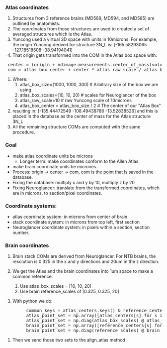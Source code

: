 ### Atlas coordinates
1. Structures from 3 reference brains (MD589, MD594, and MD585) are outlined by anatomists.
1. The coordinates from those structures are used to created a set of averaged structures which is the Atlas.
1. Yuncong used a virtual 3D space with units in 10microns. For example, the origin Yuncong derived for structure 3N_L is: [-165.58293065 -127.18518508  -38.94194041] 
1. That origin gets transformed into the COM in the Atlas box space with:
<pre>
 center = (origin + ndimage.measurements.center_of_mass(volume))
 com = atlas_box_center + center * atlas_raw_scale / atlas_box_scales
</pre>
1. Where:
    1. atlas_box_size=(1000, 1000, 300) # Arbitrary size of the box we are using
    1. atlas_box_scales=(10, 10, 20) # scales for Neuroglancer of the box
    1. atlas_raw_scale=10 # raw Yuncong scale of 10microns
    1. atlas_box_center = atlas_box_size / 2 # The center of our "Atlas Box"
1. resulting in: [-135.44472549 -108.49438786  -13.52838526] and this is placed in the database as the center of mass for the Atlas structure 3N_L
1. All the remaining structure COMs are computed with the same procedure.

### Goal
* make atlas coordinate units be microns
   * Longer term: make coordinates conform to the Allen Atlas.
* make brain coordinate units be micrones.
* Process: origin -> center -> com, com is the point that is saved in the database.
* Fixing the database: multiply x and y by 10, multiply z by 20
* Fixing Neuroglancer: translate from the transformed coordinates, which are in microns, to section/pixel coordinates.

### Coordinate systems:
* atlas coordinate system: in microns from center of brain.
* stack coordinate system: in microns from top left, first section
* Neuroglancer coordinate system: in pixels within a section, section number.

### Brain coordinates
1. Brain stack COMs are derived from Neuroglancer. For NTB brains, the resolution is 0.325 in the x and y directions and 20um in the z direction.
1. We get the Atlas and the brain coordinates into 1um space to make a common reference.
    1. Use atlas_box_scales = [10, 10, 20]
    1. Use brain reference_scales of [0.325, 0.325, 20]

1. With python we do:
<pre>
        common_keys = atlas_centers.keys() & reference_centers.keys() # get common structures
        atlas_point_set = np.array([atlas_centers[s] for s in structures if s in common_keys]).T
        atlas_point_set = np.diag(atlas_box_scales) @ atlas_point_set
        brain_point_set = np.array([reference_centers[s] for s in structures if s in common_keys]).T
        brain_point_set = np.diag(reference_scales) @ brain_point_set
</pre>
1. Then we send those two sets to the align_atlas method
